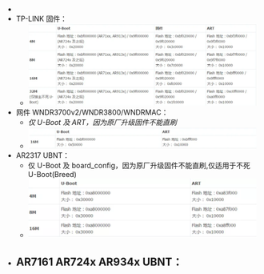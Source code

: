 -
- TP-LINK 固件：
	- ![image.png](../assets/image_1693815353597_0.png)
- 网件 WNDR3700v2/WNDR3800/WNDRMAC：
	- *仅 U-Boot 及 ART，因为原厂升级固件不能直刷*
	- ![image.png](../assets/image_1693815395798_0.png)
- AR2317 UBNT：
	- 仅 U-Boot 及 board_config，因为原厂升级固件不能直刷,仅适用于不死 U-Boot(Breed)
	- ![image.png](../assets/image_1693815464086_0.png)
- AR7161 AR724x AR934x UBNT：
	-